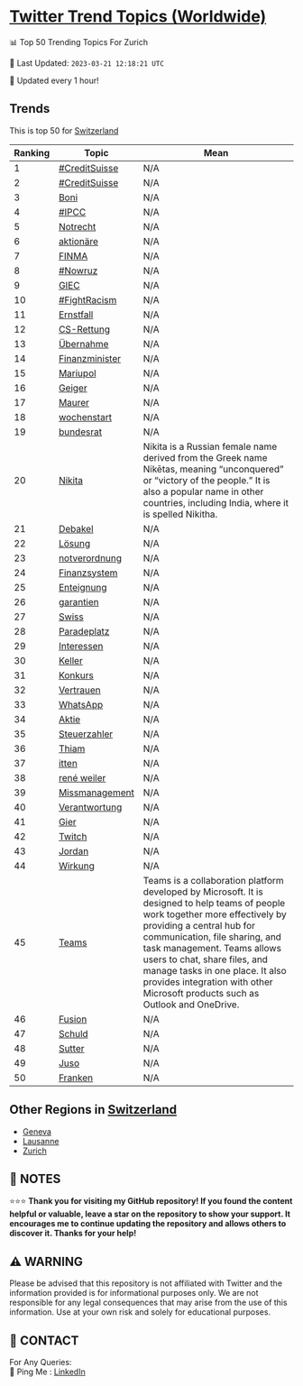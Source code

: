 [Twitter Trend Topics (Worldwide)](https://github.com/ErcinDedeoglu/Twitter-Trend-Topics)
==========


📊 Top 50 Trending Topics For Zurich

📆 Last Updated: `2023-03-21 12:18:21 UTC`

🔧 Updated every 1 hour!


## Trends

This is top 50 for [Switzerland](</Switzerland>)

| Ranking | Topic | Mean |
| ------- | ------------ | ------------ |
| 1 | [#CreditSuisse](http://twitter.com/search?q=%23CreditSuisse) | N/A |
| 2 | [#CreditSuisse](http://twitter.com/search?q=%23CreditSuisse) | N/A |
| 3 | [Boni](http://twitter.com/search?q=Boni) | N/A |
| 4 | [#IPCC](http://twitter.com/search?q=%23IPCC) | N/A |
| 5 | [Notrecht](http://twitter.com/search?q=Notrecht) | N/A |
| 6 | [aktionäre](http://twitter.com/search?q=aktion%c3%a4re) | N/A |
| 7 | [FINMA](http://twitter.com/search?q=FINMA) | N/A |
| 8 | [#Nowruz](http://twitter.com/search?q=%23Nowruz) | N/A |
| 9 | [GIEC](http://twitter.com/search?q=GIEC) | N/A |
| 10 | [#FightRacism](http://twitter.com/search?q=%23FightRacism) | N/A |
| 11 | [Ernstfall](http://twitter.com/search?q=Ernstfall) | N/A |
| 12 | [CS-Rettung](http://twitter.com/search?q=CS-Rettung) | N/A |
| 13 | [Übernahme](http://twitter.com/search?q=%c3%9cbernahme) | N/A |
| 14 | [Finanzminister](http://twitter.com/search?q=Finanzminister) | N/A |
| 15 | [Mariupol](http://twitter.com/search?q=Mariupol) | N/A |
| 16 | [Geiger](http://twitter.com/search?q=Geiger) | N/A |
| 17 | [Maurer](http://twitter.com/search?q=Maurer) | N/A |
| 18 | [wochenstart](http://twitter.com/search?q=wochenstart) | N/A |
| 19 | [bundesrat](http://twitter.com/search?q=bundesrat) | N/A |
| 20 | [Nikita](http://twitter.com/search?q=Nikita) | Nikita is a Russian female name derived from the Greek name Nikētas, meaning “unconquered” or “victory of the people.” It is also a popular name in other countries, including India, where it is spelled Nikitha. |
| 21 | [Debakel](http://twitter.com/search?q=Debakel) | N/A |
| 22 | [Lösung](http://twitter.com/search?q=L%c3%b6sung) | N/A |
| 23 | [notverordnung](http://twitter.com/search?q=notverordnung) | N/A |
| 24 | [Finanzsystem](http://twitter.com/search?q=Finanzsystem) | N/A |
| 25 | [Enteignung](http://twitter.com/search?q=Enteignung) | N/A |
| 26 | [garantien](http://twitter.com/search?q=garantien) | N/A |
| 27 | [Swiss](http://twitter.com/search?q=Swiss) | N/A |
| 28 | [Paradeplatz](http://twitter.com/search?q=Paradeplatz) | N/A |
| 29 | [Interessen](http://twitter.com/search?q=Interessen) | N/A |
| 30 | [Keller](http://twitter.com/search?q=Keller) | N/A |
| 31 | [Konkurs](http://twitter.com/search?q=Konkurs) | N/A |
| 32 | [Vertrauen](http://twitter.com/search?q=Vertrauen) | N/A |
| 33 | [WhatsApp](http://twitter.com/search?q=WhatsApp) | N/A |
| 34 | [Aktie](http://twitter.com/search?q=Aktie) | N/A |
| 35 | [Steuerzahler](http://twitter.com/search?q=Steuerzahler) | N/A |
| 36 | [Thiam](http://twitter.com/search?q=Thiam) | N/A |
| 37 | [itten](http://twitter.com/search?q=itten) | N/A |
| 38 | [rené weiler](http://twitter.com/search?q=ren%c3%a9+weiler) | N/A |
| 39 | [Missmanagement](http://twitter.com/search?q=Missmanagement) | N/A |
| 40 | [Verantwortung](http://twitter.com/search?q=Verantwortung) | N/A |
| 41 | [Gier](http://twitter.com/search?q=Gier) | N/A |
| 42 | [Twitch](http://twitter.com/search?q=Twitch) | N/A |
| 43 | [Jordan](http://twitter.com/search?q=Jordan) | N/A |
| 44 | [Wirkung](http://twitter.com/search?q=Wirkung) | N/A |
| 45 | [Teams](http://twitter.com/search?q=Teams) | Teams is a collaboration platform developed by Microsoft. It is designed to help teams of people work together more effectively by providing a central hub for communication, file sharing, and task management. Teams allows users to chat, share files, and manage tasks in one place. It also provides integration with other Microsoft products such as Outlook and OneDrive. |
| 46 | [Fusion](http://twitter.com/search?q=Fusion) | N/A |
| 47 | [Schuld](http://twitter.com/search?q=Schuld) | N/A |
| 48 | [Sutter](http://twitter.com/search?q=Sutter) | N/A |
| 49 | [Juso](http://twitter.com/search?q=Juso) | N/A |
| 50 | [Franken](http://twitter.com/search?q=Franken) | N/A |



## Other Regions in [Switzerland](</Switzerland>)

* [Geneva](</Switzerland/Geneva.md>)
* [Lausanne](</Switzerland/Lausanne.md>)
* [Zurich](</Switzerland/Zurich.md>)



## 📝 NOTES

⭐⭐⭐ **Thank you for visiting my GitHub repository! If you found the content helpful or valuable, leave a star on the repository to show your support. It encourages me to continue updating the repository and allows others to discover it. Thanks for your help!**


## ⚠️ WARNING

Please be advised that this repository is not affiliated with Twitter and the information provided is for informational purposes only. We are not responsible for any legal consequences that may arise from the use of this information. Use at your own risk and solely for educational purposes.


## 📨 CONTACT

 For Any Queries:  
            🏓 Ping Me : [LinkedIn](https://www.linkedin.com/in/ercindedeoglu/)
